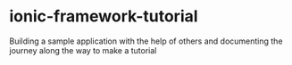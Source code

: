 # ionic-framework-tutorial
Building a sample application with the help of others and documenting the journey along the way to make a tutorial
